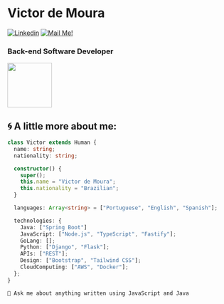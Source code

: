 # Victor de Moura

[![Linkedin](https://img.shields.io/badge/-Connect-blue?style=flat-square&logo=Linkedin&logoColor=white&link=https://www.linkedin.com/in/arthur-andrade-fullstack-dev/)](https://www.linkedin.com/in/victordmouraal/)
[![Mail Me!](https://img.shields.io/badge/-Contact%20Me!-c14438?style=flat-square&logo=Gmail&logoColor=white&link=mailto:arthur.diegoo@hotmail.com)](mailto:mouramvictor@gmail.com)

### Back-end Software Developer

<img src="https://media3.giphy.com/media/2IudUHdI075HL02Pkk/giphy.gif?cid=ecf05e47mppfcwtj11xk1p3qefgiywl2k75eu0yquetepybk&ep=v1_gifs_search&rid=giphy.gif&ct=g" width="100" height="100" />

## 🌀 A little more about me:

```typescript
class Victor extends Human {
  name: string;
  nationality: string;

  constructor() {
    super();
    this.name = "Victor de Moura";
    this.nationality = "Brazilian";
  }

  languages: Array<string> = ["Portuguese", "English", "Spanish"];

  technologies: {
    Java: ["Spring Boot"]
    JavaScript: ["Node.js", "TypeScript", "Fastify"];
    GoLang: [];
    Python: ["Django", "Flask"];
    APIs: ["REST"];
    Design: ["Bootstrap", "Tailwind CSS"];
    CloudComputing: ["AWS", "Docker"];
  };
}
```

`💬 Ask me about anything written using JavaScript and Java`
